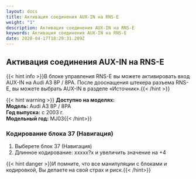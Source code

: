 ```yaml
---
layout: docs
title: Активация соединения AUX-IN на RNS-E
weight: "1"
description: Активация соединения AUX-IN на RNS-E
keywords: Активация соединения AUX-IN на RNS-E
date: 2020-04-17T18:29:31.209Z
---
```

## Активация соединения AUX-IN на RNS-E

{{< hint info >}}В блоке управления RNS-E вы можете активировать вход AUX-IN на Audi A3 8P / 8PA. После дооснащения штекера разъема RNS-E, вы можете выбрать AUX-IN в разделе «Источник».{{< /hint >}}

{{< hint warning >}}
**Доступно на моделях:**\
**Модель:** Audi A3 8P / 8PA\
**Год выпуска:** с 2003 г.\
**Модельный год:** MJ03{{< /hint>}}

### **Кодирование блока 37 (Навигация)**

1. Выберете блок 37 (Навигация)
2. Длинное кодирование: ххххх?х и увеличить значение на +4

{{< hint danger >}}И помните, что все манипуляции с блоками и кодировкой, Вы делаете на свой страх и риск.{{< /hint>}}